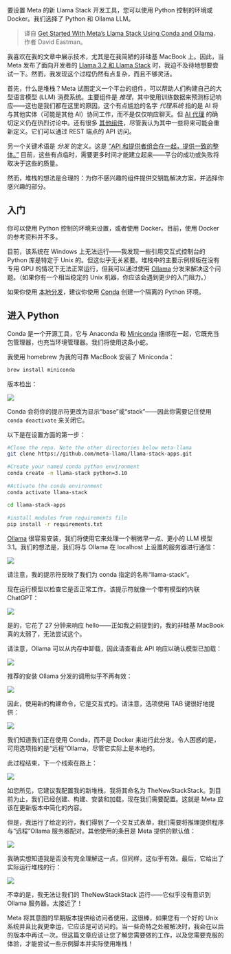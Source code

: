 
<!--
title: 使用 Conda 和 Ollama 开始使用 Meta 的 Llama 堆栈
cover: https://cdn.thenewstack.io/media/2024/10/f221e080-zdenek-machacek-w4oc9l5jmvc-unsplashb.jpg
-->

要设置 Meta 的新 Llama Stack 开发工具，您可以使用 Python 控制的环境或 Docker。我们选择了 Python 和 Ollama LLM。

> 译自 [Get Started With Meta’s Llama Stack Using Conda and Ollama](https://thenewstack.io/get-started-with-metas-llama-stack-using-conda-and-ollama/)，作者 David Eastman。

我喜欢在我的文章中展示技术，尤其是在我简陋的非硅基 MacBook 上。因此，当 Meta 发布了面向开发者的 [Llama 3.2 和 Llama Stack](https://thenewstack.io/llama-stack-released-to-help-developers-build-agentic-apps/) 时，我迫不及待地想要尝试一下。然而，我发现这个过程仍然有点复杂，而且不够灵活。

首先，什么是堆栈？Meta 试图定义一个平台的组件，可以帮助人们构建自己的大型语言模型 (LLM) 消费系统。主要组件是 *推理*，其中使用训练数据来预测标记响应——这也是我们都在这里的原因。这个有点尴尬的名字 *代理系统* 指的是 AI 将与其他实体（可能是其他 AI）协同工作，而不是仅仅响应聊天。但 [AI 代理](https://thenewstack.io/lets-get-agentic-langchain-and-llamaindex-talk-ai-agents/) 的确切定义仍在热烈讨论中。还有很多 [其他组件](https://github.com/meta-llama/llama-stack)，尽管我认为其中一些将来可能会重新定义。它们可以通过 REST 端点的 API 访问。

另一个关键术语是 *分发* 的定义。这是 [“API 和提供者组合在一起，提供一致的整体。”](https://github.com/meta-llama/llama-stack/blob/main/docs/getting_started.md) 目前，这些有点临时，需要更多时间才能建立起来——平台的成功或失败将取决于这些的质量。

然而，堆栈的想法是合理的：为你不感兴趣的组件提供交钥匙解决方案，并选择你感兴趣的部分。

## 入门

你可以使用 Python 控制的环境来设置，或者使用 Docker。目前，使用 Docker 的参考资料并不多。

目前，该系统在 Windows 上无法运行——我发现一些引用交互式控制台的 Python 库是特定于 Unix 的。但这似乎无关紧要。堆栈中的主要示例模板在没有专用 GPU 的情况下无法正常运行，但我可以通过使用 [Ollama](https://ollama.com/) 分发来解决这个问题。（如果你有一个相当稳定的 Unix 机器，你应该会遇到更少的入门阻力。）

如果你使用 [本地分发](https://github.com/meta-llama/llama-stack-apps)，建议你使用 [Conda](https://docs.conda.io/projects/conda/en/stable/) 创建一个隔离的 Python 环境。

## 进入 Python

Conda 是一个开源工具，它与 Anaconda 和 [Miniconda](https://docs.anaconda.com/miniconda/miniconda-install/) 捆绑在一起，它既充当包管理器，也充当环境管理器。我们将使用这条小蛇。

我使用 homebrew 为我的可靠 MacBook 安装了 Miniconda：

```bash
brew install miniconda
```

版本检出：

![](https://cdn.thenewstack.io/media/2024/10/2806d6db-image-1024x189.png)

Conda 会将你的提示符更改为显示“base”或“stack”——因此你需要记住使用 `conda deactivate` 来关闭它。

以下是在设置方面的第一步：

```bash
#Clone the repo. Note the other directories below meta-llama
git clone https://github.com/meta-llama/llama-stack-apps.git
 
#Create your named conda python environment
conda create -n llama-stack python=3.10
 
#Activate the conda environment
conda activate llama-stack
 
cd llama-stack-apps
 
#install modules from requirements file
pip install -r requirements.txt
```


[Ollama](https://thenewstack.io/how-to-set-up-and-run-a-local-llm-with-ollama-and-llama-2/) 很容易安装，我们将使用它来处理一个稍微早一点、更小的 LLM 模型 3.1。我们的想法是，我们将与 Ollama 在 localhost 上设置的服务器进行通信：

![](https://cdn.thenewstack.io/media/2024/10/4d08f2a2-image-1-1024x199.png)

请注意，我的提示符反映了我们为 conda 指定的名称“llama-stack”。

现在运行模型以检查它是否正常工作。该提示符就像一个带有模型的内联 ChatGPT：

![](https://cdn.thenewstack.io/media/2024/10/6d336eb4-image-2-1024x187.png)

是的，它花了 27 分钟来响应 hello——正如我之前提到的，我的非硅基 MacBook 真的太弱了，无法尝试这个。

请注意，Ollama 可以从内存中卸载，因此请查看此 API 响应以确认模型已加载：

![](https://cdn.thenewstack.io/media/2024/10/c09e68e7-image-3-1024x138.png)

推荐的安装 Ollama 分发的调用似乎不再有效：

![](https://cdn.thenewstack.io/media/2024/10/22d1d476-image-4-1024x94.png)

因此，使用新的构建命令，它是交互式的。请注意，选项使用 TAB 键很好地提供：

![](https://cdn.thenewstack.io/media/2024/10/c7a25872-image-5.png)

我们知道我们正在使用 Conda，而不是 Docker 来进行此分发。令人困惑的是，可用选项指的是“远程”Ollama，尽管它实际上是本地的。

此过程结束，下一个线索在路上：

![](https://cdn.thenewstack.io/media/2024/10/f89159dd-image-6-1024x66.png)

如您所见，它建议我配置我的新堆栈，我将其命名为 TheNewStackStack。到目前为止，我们已经创建、构建、安装和加载，现在我们需要配置。这就是 Meta 应该在更新版本中简化的内容。

但是，我运行了给定的行，我们得到了一个交互式表单，我们需要将推理提供程序与“远程”Ollama 服务器配对。其他使用的条目是 Meta 提供的默认值：

![](https://cdn.thenewstack.io/media/2024/10/d9b617cf-image-7-1024x286.png)

我确实想知道我是否没有完全理解这一点，但同样，这似乎有效。最后，它给出了实际运行堆栈的行：

![](https://cdn.thenewstack.io/media/2024/10/070d2fdf-image-8-1024x62.png)

不幸的是，我无法让我们的 TheNewStackStack 运行——它似乎没有意识到 Ollama 服务器。太接近了！

Meta 将其意图的早期版本提供给访问者使用，这很棒，如果您有一个好的 Unix 系统并且比我更幸运，它应该是可访问的。当一些奇特之处被解决时，我会在以后的版本中再试一次。但这篇文章应该让您了解您需要做的工作，以及您需要克服的体验，才能尝试一些示例脚本并实际使用堆栈！
